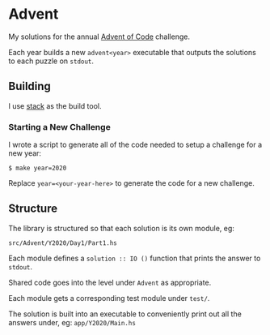 # Advent

My solutions for the annual [Advent of Code](https://adventofcode.com)
challenge.

Each year builds a new `advent<year>` executable that outputs the
solutions to each puzzle on `stdout`.

## Building

I use [stack](https://docs.haskellstack.org/en/stable/README/) as the build tool.

### Starting a New Challenge

I wrote a script to generate all of the code needed to setup a
challenge for a new year:

    $ make year=2020

Replace `year=<your-year-here>` to generate the code for a new
challenge.

## Structure

The library is structured so that each solution is its own module, eg:

    src/Advent/Y2020/Day1/Part1.hs

Each module defines a `solution :: IO ()` function that prints the
answer to `stdout`.

Shared code goes into the level under `Advent` as appropriate.

Each module gets a corresponding test module under `test/`.

The solution is built into an executable to conveniently print out all
the answers under, eg: `app/Y2020/Main.hs`
